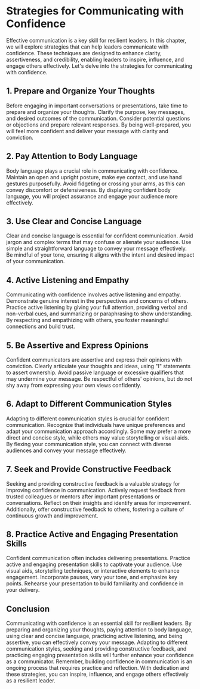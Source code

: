 Strategies for Communicating with Confidence
=======================================================

Effective communication is a key skill for resilient leaders. In this chapter, we will explore strategies that can help leaders communicate with confidence. These techniques are designed to enhance clarity, assertiveness, and credibility, enabling leaders to inspire, influence, and engage others effectively. Let's delve into the strategies for communicating with confidence.

**1. Prepare and Organize Your Thoughts**
-----------------------------------------

Before engaging in important conversations or presentations, take time to prepare and organize your thoughts. Clarify the purpose, key messages, and desired outcomes of the communication. Consider potential questions or objections and prepare relevant responses. By being well-prepared, you will feel more confident and deliver your message with clarity and conviction.

**2. Pay Attention to Body Language**
-------------------------------------

Body language plays a crucial role in communicating with confidence. Maintain an open and upright posture, make eye contact, and use hand gestures purposefully. Avoid fidgeting or crossing your arms, as this can convey discomfort or defensiveness. By displaying confident body language, you will project assurance and engage your audience more effectively.

**3. Use Clear and Concise Language**
-------------------------------------

Clear and concise language is essential for confident communication. Avoid jargon and complex terms that may confuse or alienate your audience. Use simple and straightforward language to convey your message effectively. Be mindful of your tone, ensuring it aligns with the intent and desired impact of your communication.

**4. Active Listening and Empathy**
-----------------------------------

Communicating with confidence involves active listening and empathy. Demonstrate genuine interest in the perspectives and concerns of others. Practice active listening by giving your full attention, providing verbal and non-verbal cues, and summarizing or paraphrasing to show understanding. By respecting and empathizing with others, you foster meaningful connections and build trust.

**5. Be Assertive and Express Opinions**
----------------------------------------

Confident communicators are assertive and express their opinions with conviction. Clearly articulate your thoughts and ideas, using "I" statements to assert ownership. Avoid passive language or excessive qualifiers that may undermine your message. Be respectful of others' opinions, but do not shy away from expressing your own views confidently.

**6. Adapt to Different Communication Styles**
----------------------------------------------

Adapting to different communication styles is crucial for confident communication. Recognize that individuals have unique preferences and adapt your communication approach accordingly. Some may prefer a more direct and concise style, while others may value storytelling or visual aids. By flexing your communication style, you can connect with diverse audiences and convey your message effectively.

**7. Seek and Provide Constructive Feedback**
---------------------------------------------

Seeking and providing constructive feedback is a valuable strategy for improving confidence in communication. Actively request feedback from trusted colleagues or mentors after important presentations or conversations. Reflect on their insights and identify areas for improvement. Additionally, offer constructive feedback to others, fostering a culture of continuous growth and improvement.

**8. Practice Active and Engaging Presentation Skills**
-------------------------------------------------------

Confident communication often includes delivering presentations. Practice active and engaging presentation skills to captivate your audience. Use visual aids, storytelling techniques, or interactive elements to enhance engagement. Incorporate pauses, vary your tone, and emphasize key points. Rehearse your presentation to build familiarity and confidence in your delivery.

Conclusion
----------

Communicating with confidence is an essential skill for resilient leaders. By preparing and organizing your thoughts, paying attention to body language, using clear and concise language, practicing active listening, and being assertive, you can effectively convey your message. Adapting to different communication styles, seeking and providing constructive feedback, and practicing engaging presentation skills will further enhance your confidence as a communicator. Remember, building confidence in communication is an ongoing process that requires practice and reflection. With dedication and these strategies, you can inspire, influence, and engage others effectively as a resilient leader.
